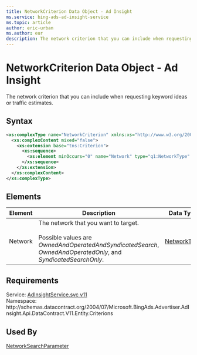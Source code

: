```yaml
---
title: NetworkCriterion Data Object - Ad Insight
ms.service: bing-ads-ad-insight-service
ms.topic: article
author: eric-urban
ms.author: eur
description: The network criterion that you can include when requesting keyword ideas or traffic estimates.
---
```

# NetworkCriterion Data Object - Ad Insight
The network criterion that you can include when requesting keyword ideas or traffic estimates.

## Syntax
```xml
<xs:complexType name="NetworkCriterion" xmlns:xs="http://www.w3.org/2001/XMLSchema">
  <xs:complexContent mixed="false">
    <xs:extension base="tns:Criterion">
      <xs:sequence>
        <xs:element minOccurs="0" name="Network" type="q1:NetworkType" xmlns:q1="http://schemas.datacontract.org/2004/07/Microsoft.BingAds.Advertiser.AdInsight.Api.DataContract.V11.Entity.Common" />
      </xs:sequence>
    </xs:extension>
  </xs:complexContent>
</xs:complexType>
```

## <a name="elements"></a>Elements


|Element|Description|Data Type|
|-----------|---------------|-------------|
|<a name="network"></a>Network|The network that you want to target.<br/><br/>Possible values are *OwnedAndOperatedAndSyndicatedSearch*, *OwnedAndOperatedOnly*, and *SyndicatedSearchOnly*.|[NetworkType](networktype.md)|

## Requirements
Service: [AdInsightService.svc v11](https://adinsight.api.bingads.microsoft.com/Api/Advertiser/AdInsight/v11/AdInsightService.svc)  
Namespace: http\://schemas.datacontract.org/2004/07/Microsoft.BingAds.Advertiser.AdInsight.Api.DataContract.V11.Entity.Criterions  

## Used By
[NetworkSearchParameter](networksearchparameter.md)  

